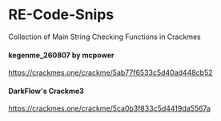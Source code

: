 # RE-Code-Snips
Collection of Main String Checking Functions in Crackmes

#### kegenme_260807 by mcpower
https://crackmes.one/crackme/5ab77f6533c5d40ad448cb52

#### DarkFlow's Crackme3
https://crackmes.one/crackme/5ca0b3f833c5d4419da5567a


